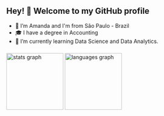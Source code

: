 <h2 align="left">Hey! 👋 Welcome to my GitHub profile </h2>

- 👋 I’m Amanda and I'm from São Paulo - Brazil
- :mortar_board: I have a degree in Accounting
- 🌱 I’m currently learning Data Science and Data Analytics.


<!---
mnd43/mnd43 is a ✨ special ✨ repository because its `README.md` (this file) appears on your GitHub profile.
You can click the Preview link to take a look at your changes.
--->

###

<div align="left">
  <img src="https://github-readme-stats.vercel.app/api?username=mnd43&hide_title=false&hide_rank=false&show_icons=true&include_all_commits=true&count_private=true&disable_animations=false&theme=dracula&locale=en&hide_border=false" height="150" alt="stats graph"  />
  <img src="https://github-readme-stats.vercel.app/api/top-langs?username=mnd43&locale=en&hide_title=false&layout=compact&card_width=320&langs_count=5&theme=dracula&hide_border=false" height="150" alt="languages graph"  />
</div>
